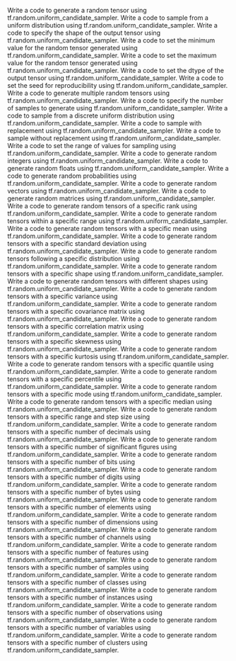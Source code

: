 Write a code to generate a random tensor using tf.random.uniform_candidate_sampler.
Write a code to sample from a uniform distribution using tf.random.uniform_candidate_sampler.
Write a code to specify the shape of the output tensor using tf.random.uniform_candidate_sampler.
Write a code to set the minimum value for the random tensor generated using tf.random.uniform_candidate_sampler.
Write a code to set the maximum value for the random tensor generated using tf.random.uniform_candidate_sampler.
Write a code to set the dtype of the output tensor using tf.random.uniform_candidate_sampler.
Write a code to set the seed for reproducibility using tf.random.uniform_candidate_sampler.
Write a code to generate multiple random tensors using tf.random.uniform_candidate_sampler.
Write a code to specify the number of samples to generate using tf.random.uniform_candidate_sampler.
Write a code to sample from a discrete uniform distribution using tf.random.uniform_candidate_sampler.
Write a code to sample with replacement using tf.random.uniform_candidate_sampler.
Write a code to sample without replacement using tf.random.uniform_candidate_sampler.
Write a code to set the range of values for sampling using tf.random.uniform_candidate_sampler.
Write a code to generate random integers using tf.random.uniform_candidate_sampler.
Write a code to generate random floats using tf.random.uniform_candidate_sampler.
Write a code to generate random probabilities using tf.random.uniform_candidate_sampler.
Write a code to generate random vectors using tf.random.uniform_candidate_sampler.
Write a code to generate random matrices using tf.random.uniform_candidate_sampler.
Write a code to generate random tensors of a specific rank using tf.random.uniform_candidate_sampler.
Write a code to generate random tensors within a specific range using tf.random.uniform_candidate_sampler.
Write a code to generate random tensors with a specific mean using tf.random.uniform_candidate_sampler.
Write a code to generate random tensors with a specific standard deviation using tf.random.uniform_candidate_sampler.
Write a code to generate random tensors following a specific distribution using tf.random.uniform_candidate_sampler.
Write a code to generate random tensors with a specific shape using tf.random.uniform_candidate_sampler.
Write a code to generate random tensors with different shapes using tf.random.uniform_candidate_sampler.
Write a code to generate random tensors with a specific variance using tf.random.uniform_candidate_sampler.
Write a code to generate random tensors with a specific covariance matrix using tf.random.uniform_candidate_sampler.
Write a code to generate random tensors with a specific correlation matrix using tf.random.uniform_candidate_sampler.
Write a code to generate random tensors with a specific skewness using tf.random.uniform_candidate_sampler.
Write a code to generate random tensors with a specific kurtosis using tf.random.uniform_candidate_sampler.
Write a code to generate random tensors with a specific quantile using tf.random.uniform_candidate_sampler.
Write a code to generate random tensors with a specific percentile using tf.random.uniform_candidate_sampler.
Write a code to generate random tensors with a specific mode using tf.random.uniform_candidate_sampler.
Write a code to generate random tensors with a specific median using tf.random.uniform_candidate_sampler.
Write a code to generate random tensors with a specific range and step size using tf.random.uniform_candidate_sampler.
Write a code to generate random tensors with a specific number of decimals using tf.random.uniform_candidate_sampler.
Write a code to generate random tensors with a specific number of significant figures using tf.random.uniform_candidate_sampler.
Write a code to generate random tensors with a specific number of bits using tf.random.uniform_candidate_sampler.
Write a code to generate random tensors with a specific number of digits using tf.random.uniform_candidate_sampler.
Write a code to generate random tensors with a specific number of bytes using tf.random.uniform_candidate_sampler.
Write a code to generate random tensors with a specific number of elements using tf.random.uniform_candidate_sampler.
Write a code to generate random tensors with a specific number of dimensions using tf.random.uniform_candidate_sampler.
Write a code to generate random tensors with a specific number of channels using tf.random.uniform_candidate_sampler.
Write a code to generate random tensors with a specific number of features using tf.random.uniform_candidate_sampler.
Write a code to generate random tensors with a specific number of samples using tf.random.uniform_candidate_sampler.
Write a code to generate random tensors with a specific number of classes using tf.random.uniform_candidate_sampler.
Write a code to generate random tensors with a specific number of instances using tf.random.uniform_candidate_sampler.
Write a code to generate random tensors with a specific number of observations using tf.random.uniform_candidate_sampler.
Write a code to generate random tensors with a specific number of variables using tf.random.uniform_candidate_sampler.
Write a code to generate random tensors with a specific number of clusters using tf.random.uniform_candidate_sampler.